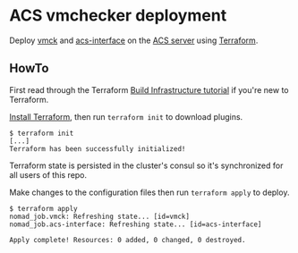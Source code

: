 # ACS vmchecker deployment

Deploy [vmck] and [acs-interface] on the [ACS server] using [Terraform].

[vmck]: https://github.com/vmck/vmck/
[acs-interface]: https://github.com/vmck/acs-interface/
[ACS server]: http://141.85.224.54
[Terraform]: https://www.terraform.io/


## HowTo
First read through the Terraform [Build Infrastructure tutorial] if you're new
to Terraform.

[Install Terraform], then run `terraform init` to download plugins.

```
$ terraform init
[...]
Terraform has been successfully initialized!
```

Terraform state is persisted in the cluster's consul so it's synchronized for
all users of this repo.

Make changes to the configuration files then run `terraform apply` to deploy.

```
$ terraform apply
nomad_job.vmck: Refreshing state... [id=vmck]
nomad_job.acs-interface: Refreshing state... [id=acs-interface]

Apply complete! Resources: 0 added, 0 changed, 0 destroyed.
```

[Build Infrastructure tutorial]: https://learn.hashicorp.com/terraform/getting-started/build
[Install Terraform]: https://www.terraform.io/downloads.html
